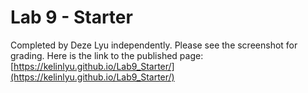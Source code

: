 # Lab 9 - Starter
Completed by Deze Lyu independently. Please see the screenshot for grading. Here is the link to the published page: [https://kelinlyu.github.io/Lab9_Starter/](https://kelinlyu.github.io/Lab9_Starter/)
